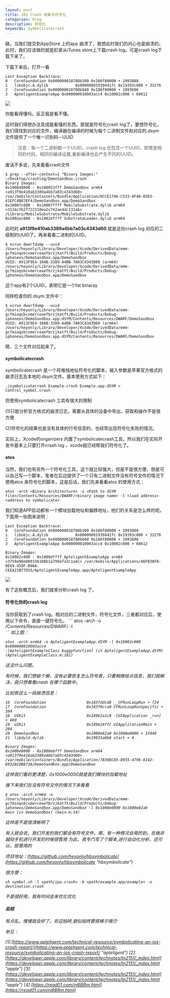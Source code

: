 ```yaml
---
layout: post
title: iOS Crash 收集与符号化
categories: blog
description: 符号化
keywords: Symbolicatecrash
---        
```

硌，当我们提交到AppStore 上的app 崩溃了，我想此时我们的内心也是崩溃的。此时，我们应该做的就是赶紧从iTunes store上下载crash log。可是crash log下载下来了。


下载下来后，打开一看
```
Last Exception Backtrace:
0   CoreFoundation 0x000000018708b100 0x186f80000 + 1093888
1   libobjc.A.dylib            0x00000001939441fc 0x19393c000 + 33276
2   CoreFoundation 0x000000018708b040 0x186f80000 + 1093696
3   ApteligentExampleApp 0x000000010003acc4 0x10002c000 + 60612
```


![](/images/blog/u=33664513923273981699fm=23gp=0.jpg)



你能看得懂吗，反正我是看不懂。




这时我们得想办法变成能看懂的东西，那就是符号化crash log了。要想符号化，我们得找到对应的文件，编译器在编译的时候为每个二进制文件和对应的.dsym 文件提供了一个唯一识别码--UUID





        
>注意：每一个二进制都一个UUID，crash log 也包含一个UUID，即使是相同的代码，相同的编译设置,重新编译也会产生不同的UUID。          



废话不多说，先来看看crash文件       
````
$ grep --after-context=2 "Binary Images:" ~/Desktop/crashlog/DemoSandbox.crash      
Binary Images:
0x100048000 - 0x100053fff DemoSandbox arm64  <a913f9e410ab3389a4bb7a03c4343d60> /var/mobile/Containers/Bundle/Application/DCCE1746-C533-4F40-85D3-41EFC4B87EF4/DemoSandbox.app/DemoSandbox
0x10007c000 - 0x10007ffff MobileSubstrate.dylib arm64  <3134cfb2f722310ea2c742ae4dc131ab> /Library/MobileSubstrate/MobileSubstrate.dylib
0x1002ec000 - 0x1002effff SubstrateLoader.dylib arm64      
````


此时的 <b> a913f9e410ab3389a4bb7a03c4343d60 </b> 就是这份crash log 对应的二级制的UUID了。再来看看二进制的UUID。
```
$ xcrun dwarfdump --uuid /Users/heyonly/Library/Developer/Xcode/DerivedData/emm-gcfmioqsbcxmerceaefbrzjkatft/Build/Products/Debug-iphoneos/DemoSandbox.app/DemoSandbox 
UUID: A913F9E4-10AB-3389-A4BB-7A03C4343D60 (arm64) /Users/heyonly/Library/Developer/Xcode/DerivedData/emm-gcfmioqsbcxmerceaefbrzjkatft/Build/Products/Debug-iphoneos/DemoSandbox.app/DemoSandbox
```
这个app有2个UUID，表明它是一个fat binaray

同样检查你的.dsym 文件中：
```
$ xcrun dwarfdump --uuid /Users/heyonly/Library/Developer/Xcode/DerivedData/emm-gcfmioqsbcxmerceaefbrzjkatft/Build/Products/Debug-iphoneos/DemoSandbox.app.dSYM/Contents/Resources/DWARF/DemoSandbox 
UUID: A913F9E4-10AB-3389-A4BB-7A03C4343D60 (arm64) /Users/heyonly/Library/Developer/Xcode/DerivedData/emm-gcfmioqsbcxmerceaefbrzjkatft/Build/Products/Debug-iphoneos/DemoSandbox.app.dSYM/Contents/Resources/DWARF/DemoSandbox
```
嗯，三个文件对应起来了。

<h4>symbolicatecrash</h4>
symbolicatecrash 是一个将堆栈地址符号化的脚本，输入参数是苹果官方格式的崩溃日志及本地的.dsym文件。基本使用方式如下：



```
./symbolicatecrash Example.crash Example.app.dSYM > Control_symbol.crash
```

但使用symbolicatecrash 工具有很大的限制



(1)只能分析官方格式的崩溃日志，需要从具体的设备中导出，获取和操作不是很方便




(2)符号化的结果也是没有具体的行号信息的，也经常出现符号化失败的情况。



实际上，Xcode的organizers 内置了symbolicatecrash工具，所以我们在实际开发中基本上只要打开crash log ，xcode就已经帮我们符号化了。







<h4>atos</h4>


当然，我们也有另外一个符号化工具，这个就比较强大，但是不是很方便，倒是可以自己写一个脚本，笔者在后边提供了一个只有二进制文件没有符号文件的情况下使用atos 来符号化的脚本，这是后话，我们先来看看atos 的使用方式：



```
atos -arch <Binary Architecture> -o <Path to dSYM file>/Contents/Resources/DWARF/<binary image name> -l <load address> <address to symbolicate>
```  



我们知道APP启动都有一个模块加载地址和偏移地址，他们的关系是怎么样的呢。下面用一张图来说明：
```
Last Exception Backtrace:
0   CoreFoundation 0x000000018708b100 0x186f80000 + 1093888
1   libobjc.A.dylib            0x00000001939441fc 0x19393c000 + 33276
2   CoreFoundation 0x000000018708b040 0x186f80000 + 1093696
3   ApteligentExampleApp 0x000000010003acc4 0x10002c000 + 60612
```

```
Binary Images:
0x10002c000 - 0x1000dffff ApteligentExampleApp arm64  <3759a98e880336108b1a799afa3c1adc> /var/mobile/Applications/46FB38F8-0E69-459F-B96A-CEEA21B77D55/ApteligentExampleApp.app/ApteligentExampleApp
```


![](/images/blog/loadAddressAndSlide.png)


有了这些概念后，我们就来分析crash log 了。



<h4>符号化你的crash log</h4>
当你获取到了crash log，相对应的二进制文件，符号化文件，三者都对应后，使用以下命令，直接一键符号化。
```
atos -arch <Binary Architecture> -o <Path to dSYM file>/Contents/Resources/DWARF/<binary image name> -l <load address> <address to symbolicate>
```
如上图：



```
atos -arch arm64 -o ApteligentExampleApp.dSYM -l 0x10002c000 0x000000010003acc4
-[ApteligentExampleClass buggyFunction] (in ApteligentExampleApp.dSYM) (ApteligentExampleClass.m:181)
```

这没什么问题。



有时候，我们想偷个懒，没有必要恢复怎么符号表，只要稍微给点信息，我们就解决，我只想看看crash 在哪个函数中。


比如有这么一段崩溃信息：
```
16  CoreFoundation                	0x183fddcd8 __CFRunLoopRun + 724
17  CoreFoundation                	0x183f0cca0 CFRunLoopRunSpecific + 384
18  UIKit                         	0x18962a1c8 -[UIApplication _run] + 460
19  UIKit                         	0x189624ffc UIApplicationMain + 204
20  DemoSandbox                   	0x1000e82a0 0x1000e0000 + 33440
21  libdyld.dylib                 	0x19933a8b8 start + 4
```


```
Binary Images:
0x1000e0000 - 0x1000ebfff DemoSandbox arm64  <a913f9e410ab3389a4bb7a03c4343d60> /var/mobile/Containers/Bundle/Application/7839DCA5-8955-4796-8142-6932ACDB873A/DemoSandbox.app/DemoSandbox
```

这样我们看的更清楚，0x1000e0000就是我们模块的加载地址


接下来我们在没有符号文件的情况下来看看

```
$ atos -arch arm64 -o /Users/heyonly/Library/Developer/Xcode/DerivedData/emm-gcfmioqsbcxmerceaefbrzjkatft/Build/Products/Debug-iphoneos/DemoSandbox.app/DemoSandbox -l 0x1000e0000 0x1000e82a0
main (in DemoSandbox) (main.m:14)
```

这样是不是很清晰明了



有人就会说，我们开发的我们都会有符号文件。嗯，有一种情况会用的到，在做非越狱手机进行开发的时候很管用
为此，我专门写了个脚本,进行自动化分析，还可以，挺管用的





项目地址：[https://github.com/heyonly/hbsymbolicate](https://github.com/heyonly/hbsymbolicate  "hbsymbolicate")



很方便：
```
sh symbol.sh -l <path/ipa.crash> -b <path/example.app/example> -o destination.crash
```

不是很好用，我有时间会来优化优化




<h4>总结</h4>

有点乱，慢慢就会好了，欢迎拍砖,貌似拍砖要搭梯子哦😯



参见：

[1]\:[https://www.apteligent.com/technical-resource/symbolicating-an-ios-crash-report/](https://www.apteligent.com/technical-resource/symbolicating-an-ios-crash-report/   "apteligent")
[2]\:[https://developer.apple.com/library/content/technotes/tn2151/_index.html](https://developer.apple.com/library/content/technotes/tn2151/_index.html "apple")
[3]\:[https://developer.apple.com/library/content/technotes/tn2151/_index.html](https://developer.apple.com/library/content/technotes/tn2151/_index.html   "apple")
[4]\:[https://read01.com/nj6BRm.html](https://read01.com/nj6BRm.html)